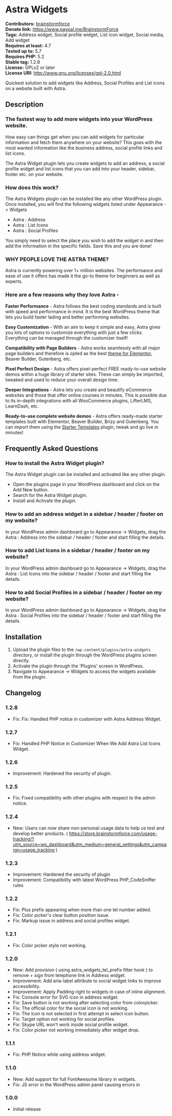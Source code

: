 # Astra Widgets #
**Contributors:** [brainstormforce](https://profiles.wordpress.org/brainstormforce)  
**Donate link:** https://www.paypal.me/BrainstormForce  
**Tags:** Address widget, Social profile widget, List icon widget, Social media, Add widget  
**Requires at least:** 4.7  
**Tested up to:** 5.7  
**Requires PHP:** 5.2  
**Stable tag:** 1.2.8  
**License:** GPLv2 or later  
**License URI:** http://www.gnu.org/licenses/gpl-2.0.html  

Quickest solution to add widgets like Address, Social Profiles and List icons on a website built with Astra.

## Description ##

### The fastest way to add more widgets into your WordPress website. ###

How easy can things get when you can add widgets for particular information and fetch them anywhere on your website? This goes with the most wanted information like the business address, social profile links and list icons.

The Astra Widget plugin lets you create widgets to add an address, a social profile widget and list icons that you can add into your header, sidebar, footer etc. on your website.

### How does this work? ###

The Astra Widgets plugin can be installed like any other WordPress plugin. Once installed, you will find the following widgets listed under Appearance -> Widgets

* Astra : Address
* Astra : List Icons
* Astra : Social Profiles

You simply need to select the place you wish to add the widget in and then add the information in the specific fields. Save this and you are done!

### WHY PEOPLE LOVE THE ASTRA THEME? ###

Astra is currently powering over 1+ million websites. The performance and ease of use it offers has made it the go-to theme for beginners as well as experts.

### Here are a few reasons why they love Astra - ###

**Faster Performance** - Astra follows the best coding standards and is built with speed and performance in mind. It is the best WordPress theme that lets you build faster lading and better performing websites.

**Easy Customization** - With an aim to keep it simple and easy, Astra gives you lots of options to customize everything with just a few clicks. Everything can be managed through the customizer itself!

**Compatibility with Page Builders** - Astra works seamlessly with all major page builders and therefore is opted as the best <a href="https://wpastra.com/theme-for-elementor/?utm_source=wp-repo&utm_medium=astra_desc&utm_campaign=ast_widgets">theme for Elementor</a>, Beaver Builder, Gutenberg, etc.

**Pixel Perfect Design** - Astra offers pixel-perfect FREE ready-to-use website demos within a huge library of starter sites. These can simply be imported, tweaked and used to reduce your overall design time.

**Deeper Integrations** - Astra lets you create and beautify eCommerce websites and those that offer online courses in minutes. This is possible due to its in-depth integrations with all WooCommerce plugins, LifterLMS, LearnDash, etc.

**Ready-to-use complete website demos** - Astra offers ready-made starter templates built with Elementor, Beaver Builder, Brizy and Gutenberg. You can import them using the <a href="https://wordpress.org/plugins/astra-sites/">Starter Templates</a> plugin, tweak and go live in minutes!

## Frequently Asked Questions ##

### How to install the Astra Widget plugin? ###

The Astra Widget plugin can be installed and activated like any other plugin.

* Open the plugins page in your WordPress dashboard and click on the Add New button.
* Search for the Astra Widget plugin.
* Install and Activate the plugin.

### How to add an address widget in a sidebar / header / footer on my website? ###

In your WordPress admin dashboard go to Appearance -> Widgets, drag the Astra : Address into the sidebar / header / footer and start filling the details.

### How to add List Icons in a sidebar / header / footer on my website? ###

In your WordPress admin dashboard go to Appearance -> Widgets, drag the Astra : List Icons into the sidebar / header / footer and start filling the details.

### How to add Social Profiles in a sidebar / header / footer on my website? ###

In your WordPress admin dashboard go to Appearance -> Widgets, drag the Astra : Social Profiles into the sidebar / header / footer and start filling the details.

## Installation ##
1. Upload the plugin files to the `/wp-content/plugins/astra-widgets` directory, or install the plugin through the WordPress plugins screen directly.
2. Activate the plugin through the 'Plugins' screen in WordPress.
3. Navigate to Appearance -> Widgets to access the widgets available from the plugin.

## Changelog ##

### 1.2.8 ###
- Fix: Fix: Handled PHP notice in customizer with Astra Address Widget.

### 1.2.7 ###
- Fix: Handled PHP Notice in Customizer When We Add Astra List Icons Widget.

### 1.2.6 ###
- Improvement: Hardened the security of plugin.

### 1.2.5 ###
- Fix: Fixed compatibility with other plugins with respect to the admin notice.

### 1.2.4 ###
- New: Users can now share non-personal usage data to help us test and develop better products. ( https://store.brainstormforce.com/usage-tracking/?utm_source=wp_dashboard&utm_medium=general_settings&utm_campaign=usage_tracking )

### 1.2.3 ###
- Improvement: Hardened the security of plugin
- Improvement: Compatibility with latest WordPress PHP_CodeSniffer rules

### 1.2.2 ###
- Fix: Plus prefix appearing when more than one tel number added.
- Fix: Color picker's clear button position issue.
- Fix: Markup issue in address and social profiles widget.

### 1.2.1 ###
- Fix: Color picker style not working.

### 1.2.0 ###
- New: Add provision ( using astra_widgets_tel_prefix filter hook ) to remove + sign from telephone link in Address widget.
- Improvement: Add aria-label attribute to social widget links to improve accessibility.
- Improvement: Apply Padding right to widgets in case of inline alignment.
- Fix: Console error for SVG icon in address widget.
- Fix: Save button is not working after selecting color from colorpicker.
- Fix: The official color for the social icon is not working.
- Fix: The icon is not selected in first attempt in select icon button.
- Fix: Target option not working for social profiles.
- Fix: Skype URL won't work inside social profile widget.
- Fix: Color picker not working immediately after widget drop.

### 1.1.1 ###
- Fix: PHP Notice while using address widget.

### 1.1.0 ###
- New: Add support for full FontAwesome library in widgets.
- Fix: JS error in the WordPress admin panel causing errors in

### 1.0.0 ###
- Initial release
